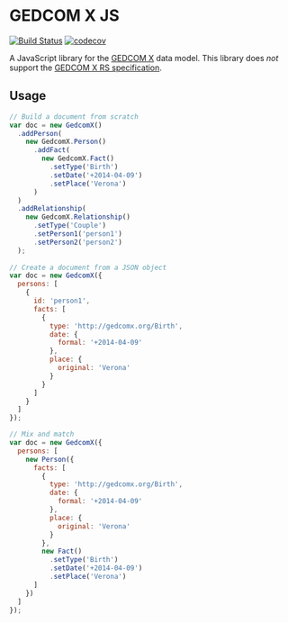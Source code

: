 # GEDCOM X JS

[![Build Status](https://travis-ci.org/rootsdev/gedcomx-js.svg?branch=master)](https://travis-ci.org/rootsdev/gedcomx-js)
[![codecov](https://codecov.io/gh/rootsdev/gedcomx-js/branch/master/graph/badge.svg)](https://codecov.io/gh/rootsdev/gedcomx-js)

A JavaScript library for the [GEDCOM X](http://www.gedcomx.org/) data model.
This library does _not_ support the [GEDCOM X RS specification](https://github.com/FamilySearch/gedcomx-rs).

## Usage

```js
// Build a document from scratch
var doc = new GedcomX()
  .addPerson(
    new GedcomX.Person()
      .addFact(
        new GedcomX.Fact()
          .setType('Birth')
          .setDate('+2014-04-09')
          .setPlace('Verona')
      )
  )
  .addRelationship(
    new GedcomX.Relationship()
      .setType('Couple')
      .setPerson1('person1')
      .setPerson2('person2')
  );
  
// Create a document from a JSON object
var doc = new GedcomX({
  persons: [
    {
      id: 'person1',
      facts: [
        {
          type: 'http://gedcomx.org/Birth',
          date: {
            formal: '+2014-04-09'
          },
          place: {
            original: 'Verona'
          }
        }
      ]
    }
  ]
});

// Mix and match
var doc = new GedcomX({
  persons: [
    new Person({
      facts: [
        {
          type: 'http://gedcomx.org/Birth',
          date: {
            formal: '+2014-04-09'
          },
          place: {
            original: 'Verona'
          }
        },
        new Fact()
          .setType('Birth')
          .setDate('+2014-04-09')
          .setPlace('Verona')
      ]
    })
  ]
});
  
```